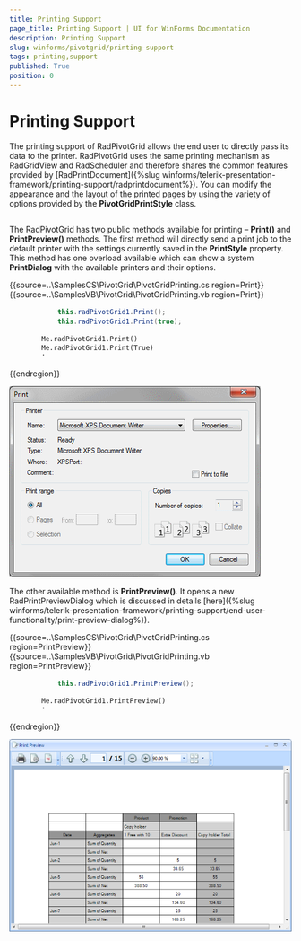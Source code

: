 ```yaml
---
title: Printing Support
page_title: Printing Support | UI for WinForms Documentation
description: Printing Support
slug: winforms/pivotgrid/printing-support
tags: printing,support
published: True
position: 0
---
```


# Printing Support

The printing support of RadPivotGrid allows the end user to directly pass its data to the printer. RadPivotGrid uses the same printing mechanism as RadGridView and RadScheduler and therefore shares the common features provided by [RadPrintDocument]({%slug winforms/telerik-presentation-framework/printing-support/radprintdocument%}). You can modify the appearance and the layout of the printed pages by using the variety of options provided by the __PivotGridPrintStyle__ class.

## 

The RadPivotGrid has two public methods available for printing – __Print()__ and __PrintPreview()__ methods. The first method will directly send a print job to the default printer with the settings currently saved in the __PrintStyle__ property. This method has one overload available which can show a system __PrintDialog__ with the available printers and their options.

{{source=..\SamplesCS\PivotGrid\PivotGridPrinting.cs region=Print}} 
{{source=..\SamplesVB\PivotGrid\PivotGridPrinting.vb region=Print}} 

````C#
            this.radPivotGrid1.Print();
            this.radPivotGrid1.Print(true);
````
````VB.NET
        Me.radPivotGrid1.Print()
        Me.radPivotGrid1.Print(True)
        '
````

{{endregion}}

![pivotgrid-printing-support 001](images/pivotgrid-printing-support001.png)

The other available method is __PrintPreview()__. It opens a new RadPrintPreviewDialog which is discussed in details [here]({%slug winforms/telerik-presentation-framework/printing-support/end-user-functionality/print-preview-dialog%}).

{{source=..\SamplesCS\PivotGrid\PivotGridPrinting.cs region=PrintPreview}} 
{{source=..\SamplesVB\PivotGrid\PivotGridPrinting.vb region=PrintPreview}} 

````C#
            this.radPivotGrid1.PrintPreview();
````
````VB.NET
        Me.radPivotGrid1.PrintPreview()
        '
````

{{endregion}} 

![pivotgrid-printing-support 002](images/pivotgrid-printing-support002.png)